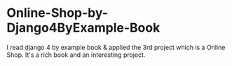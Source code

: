 # Online-Shop-by-Django4ByExample-Book
I read django 4 by example book  &amp; applied the 3rd project which is a Online Shop. It's a rich book and an interesting project.
